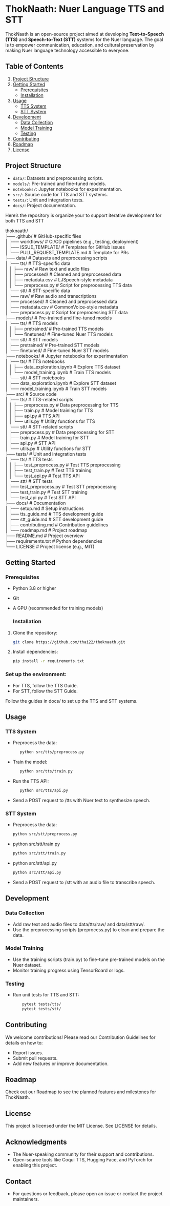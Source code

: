 # ThokNaath: Nuer Language TTS and STT

ThokNaath is an open-source project aimed at developing **Text-to-Speech (TTS)** and **Speech-to-Text (STT)** systems for the Nuer language. The goal is to empower communication, education, and cultural preservation by making Nuer language technology accessible to everyone.

## Table of Contents
1. [Project Structure](#project-structure)
2. [Getting Started](#getting-started)
   - [Prerequisites](#prerequisites)
   - [Installation](#installation)
3. [Usage](#usage)
   - [TTS System](#tts-system)
   - [STT System](#stt-system)
4. [Development](#development)
   - [Data Collection](#data-collection)
   - [Model Training](#model-training)
   - [Testing](#testing)
5. [Contributing](#contributing)
6. [Roadmap](#roadmap)
7. [License](#license)

## Project Structure
- `data/`: Datasets and preprocessing scripts.
- `models/`: Pre-trained and fine-tuned models.
- `notebooks/`: Jupyter notebooks for experimentation.
- `src/`: Source code for TTS and STT systems.
- `tests/`: Unit and integration tests.
- `docs/`: Project documentation.

Here’s the repository is organize your to support iterative development for both TTS and STT

thoknaath/ <br>
├── .github/ # GitHub-specific files <br>
│ ├── workflows/ # CI/CD pipelines (e.g., testing, deployment) <br>
│ ├── ISSUE_TEMPLATE/ # Templates for GitHub issues  <br>
│ └── PULL_REQUEST_TEMPLATE.md # Template for PRs <br>
├── data/ # Datasets and preprocessing scripts <br>
│ ├── tts/ # TTS-specific data <br>
│ │ ├── raw/ # Raw text and audio files <br> 
│ │ ├── processed/ # Cleaned and preprocessed data <br>
│ │ ├── metadata.csv # LJSpeech-style metadata <br>
│ │ └── preprocess.py # Script for preprocessing TTS data <br>
│ └── stt/ # STT-specific data <br>
│ ├── raw/ # Raw audio and transcriptions <br>
│ ├── processed/ # Cleaned and preprocessed data <br>
│ ├── metadata.csv # CommonVoice-style metadata <br>
│ └── preprocess.py # Script for preprocessing STT data <br>
├── models/ # Pre-trained and fine-tuned models <br>
│ ├── tts/ # TTS models <br>
│ │ ├── pretrained/ # Pre-trained TTS models <br>
│ │ └── finetuned/ # Fine-tuned Nuer TTS models <br>
│ └── stt/ # STT models <br>
│ ├── pretrained/ # Pre-trained STT models <br>
│ └── finetuned/ # Fine-tuned Nuer STT models <br>
├── notebooks/ # Jupyter notebooks for experimentation <br>
│ ├── tts/ # TTS notebooks <br>
│ │ ├── data_exploration.ipynb # Explore TTS dataset <br>
│ │ └── model_training.ipynb # Train TTS models <br>
│ └── stt/ # STT notebooks <br>
│ ├── data_exploration.ipynb # Explore STT dataset <br>
│ └── model_training.ipynb # Train STT models <br>
├── src/ # Source code <br>
│ ├── tts/ # TTS-related scripts <br>
│ │ ├── preprocess.py # Data preprocessing for TTS <br>
│ │ ├── train.py # Model training for TTS <br>
│ │ ├── api.py # TTS API <br>
│ │ └── utils.py # Utility functions for TTS <br>
│ └── stt/ # STT-related scripts <br>
│ ├── preprocess.py # Data preprocessing for STT <br>
│ ├── train.py # Model training for STT <br>
│ ├── api.py # STT API <br>
│ └── utils.py # Utility functions for STT <br>
├── tests/ # Unit and integration tests <br>
│ ├── tts/ # TTS tests <br>
│ │ ├── test_preprocess.py # Test TTS preprocessing <br>
│ │ ├── test_train.py # Test TTS training <br>
│ │ └── test_api.py # Test TTS API <br>
│ └── stt/ # STT tests <br>
│ ├── test_preprocess.py # Test STT preprocessing <br>
│ ├── test_train.py # Test STT training <br>
│ └── test_api.py # Test STT API <br>
├── docs/ # Documentation <br>
│ ├── setup.md # Setup instructions <br>
│ ├── tts_guide.md # TTS development guide <br>
│ ├── stt_guide.md # STT development guide <br>
│ ├── contributing.md # Contribution guidelines <br>
│ └── roadmap.md # Project roadmap <br>
├── README.md # Project overview <br>
├── requirements.txt # Python dependencies <br>
└── LICENSE # Project license (e.g., MIT) <br>
  
## Getting Started
   ### Prerequisites
- Python 3.8 or higher
- Git
- A GPU (recommended for training models)

  ### Installation
1. Clone the repository:
   ```bash
   git clone https://github.com/thai22/thoknaath.git

2. Install dependencies:
   ```bash 
   pip install -r requirements.txt
### Set up the environment:
   - For TTS, follow the TTS Guide.
   - For STT, follow the STT Guide.

Follow the guides in docs/ to set up the TTS and STT systems.

## Usage
  ### TTS System
  - Preprocess the data:
     ```bash
        python src/tts/preprocess.py
  - Train the model:
     ```bash
        python src/tts/train.py
  - Run the TTS API:
     ```bash
        python src/tts/api.py
  - Send a POST request to /tts with Nuer text to synthesize speech.

  ### STT System
  - Preprocess the data:
    ```bash
    python src/stt/preprocess.py
  - python src/stt/train.py
    ```bash
    python src/stt/train.py
  - python src/stt/api.py
    ```bash
    python src/stt/api.py
  - Send a POST request to /stt with an audio file to transcribe speech.

## Development
### Data Collection
  - Add raw text and audio files to data/tts/raw/ and data/stt/raw/.
  - Use the preprocessing scripts (preprocess.py) to clean and prepare the data.
### Model Training
  - Use the training scripts (train.py) to fine-tune pre-trained models on the Nuer dataset.
  - Monitor training progress using TensorBoard or logs.


  ### Testing
  -  Run unit tests for TTS and STT:
        ```bash
            pytest tests/tts/
            pytest tests/stt/
## Contributing
We welcome contributions! Please read our Contribution Guidelines for details on how to:
  - Report issues.
  - Submit pull requests.
  - Add new features or improve documentation.
    
## Roadmap
Check out our Roadmap to see the planned features and milestones for ThokNaath.
## License
This project is licensed under the MIT License. See LICENSE for details.
## Acknowledgments
  - The Nuer-speaking community for their support and contributions.
  - Open-source tools like Coqui TTS, Hugging Face, and PyTorch for enabling this project.
## Contact
  - For questions or feedback, please open an issue or contact the project maintainers.
    
